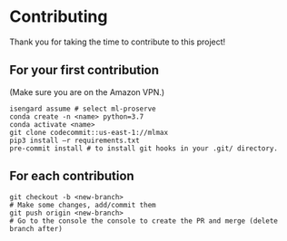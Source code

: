 # Contributing

Thank you for taking the time to contribute to this project! 

## For your first contribution

(Make sure you are on the Amazon VPN.)

```
isengard assume # select ml-proserve 
conda create -n <name> python=3.7
conda activate <name>
git clone codecommit::us-east-1://mlmax
pip3 install –r requirements.txt
pre-commit install # to install git hooks in your .git/ directory.
```

## For each contribution

```
git checkout -b <new-branch>
# Make some changes, add/commit them
git push origin <new-branch>
# Go to the console the console to create the PR and merge (delete branch after)
```
